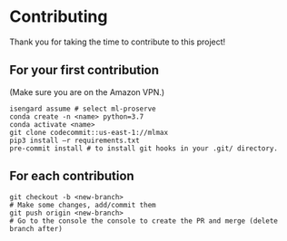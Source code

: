 # Contributing

Thank you for taking the time to contribute to this project! 

## For your first contribution

(Make sure you are on the Amazon VPN.)

```
isengard assume # select ml-proserve 
conda create -n <name> python=3.7
conda activate <name>
git clone codecommit::us-east-1://mlmax
pip3 install –r requirements.txt
pre-commit install # to install git hooks in your .git/ directory.
```

## For each contribution

```
git checkout -b <new-branch>
# Make some changes, add/commit them
git push origin <new-branch>
# Go to the console the console to create the PR and merge (delete branch after)
```
